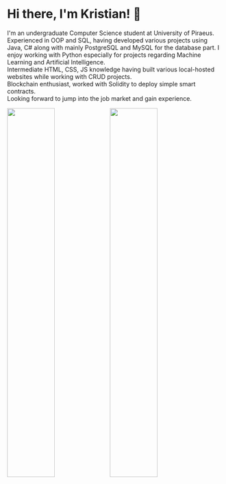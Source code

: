 # Hi there, I'm Kristian! 👋 

I'm an undergraduate Computer Science student at University of Piraeus.<br>
Experienced in OOP and SQL, having developed various projects using Java, C# along with mainly PostgreSQL and MySQL for the database part.
I enjoy working with Python especially for projects regarding Machine Learning and Artificial Intelligence.<br>
Intermediate HTML, CSS, JS knowledge having built various local-hosted websites while working with CRUD projects.<br>
Blockchain enthusiast, worked with Solidity to deploy simple smart contracts.<br>
Looking forward to jump into the job market and gain experience.

<img align="left" width="47%" src="https://github-readme-stats.vercel.app/api?username=krigol14&show_icons=true" />
<img align="left" width="47%" src="https://github-readme-stats.vercel.app/api/top-langs/?username=krigol14&layout=compact" />
